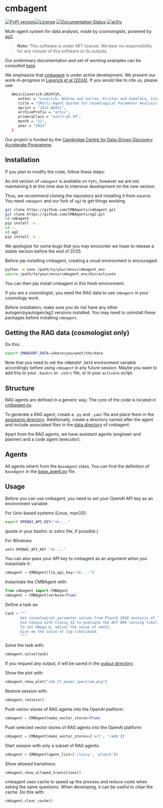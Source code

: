 
# cmbagent

[![PyPI version](https://badge.fury.io/py/cmbagent.svg)](https://pypi.org/project/cmbagent/)[![License](https://img.shields.io/badge/license-MIT-blue.svg)](LICENSE) [![Documentation Status](https://readthedocs.org/projects/cmbagent/badge/?version=latest)](https://cmbagent.readthedocs.io/en/latest/?badge=latest) [![arXiv](https://img.shields.io/badge/arXiv-2412.00431-b31b1b.svg)](https://arxiv.org/abs/2412.00431)


Multi-agent system for data analysis, made by cosmologists, powered by [ag2](https://github.com/ag2ai/ag2).

> **Note:** This software is under MIT license. We bear no responsibility for any misuse of this software or its outputs.


Our preliminary documentation and set of working examples can be consulted [here](https://cmbagent.readthedocs.io/en/latest/index.html). 

We emphasize that [cmbagent](https://github.com/CMBAgents/cmbagent) is under active development. We present our work-in-progress in [Laverick et al (2024)](https://arxiv.org/abs/2412.00431). If you would like to cite us, please use:

```bash
   @misc{Laverick:2024fyh,
      author = "Laverick, Andrew and Surrao, Kristen and Zubeldia, Inigo and Bolliet, Boris and Cranmer, Miles and Lewis, Antony and Sherwin, Blake and Lesgourgues, Julien",
      title = "{Multi-Agent System for Cosmological Parameter Analysis}",
      eprint = "2412.00431",
      archivePrefix = "arXiv",
      primaryClass = "astro-ph.IM",
      month = "11",
      year = "2024"
   }
```

Our project is funded by the [Cambridge Centre for Data-Driven Discovery Accelerate Programme](https://science.ai.cam.ac.uk).


## Installation

If you plan to modify the code, follow these steps:

An old version of `cmbagent` is available on `PyPi`, however we are not maintaining it at this time due to intensive development on the new version.

Thus, we recommend cloning the repository and installing it from source. You need `cmbagent` and our fork of `ag2` to get things working.

```bash
git clone https://github.com/CMBAgents/cmbagent.git
git clone https://github.com/CMBAgents/ag2.git
cd cmbagent
pip install -e .
cd ..
cd ag2
pip install -e .
```   

We apologize for some bugs that you may encounter we hope to release a stable version before the end of 2025.




Before pip installing cmbagent, creating a virual environment is encouraged: 
```bash
python -m venv /path/to/your/envs/cmbagent_env
source /path/to/your/envs/cmbagent_env/bin/activate
```
You can then pip install cmbagent in this fresh environment.

If you are a cosmologist, you need the RAG data to use `cmbagent` in your cosmology work. 

Before installation, make sure you do not have any other autogen/pyautogen/ag2 versions installed. You may need to uninstall these packages before installing `cmbagent`.  

## Getting the RAG data (cosmologist only)

Do this:

```bash
export CMBAGENT_DATA=/where/you/want/the/data
```

Note that you need to set the `CMBAGENT_DATA` environment variable accordingly before using `cmbagent` 
in any future session. Maybe you want to add this to your `.bashrc` or `.zshrc` file, or in your `activate` script.


## Structure

RAG agents are defined in a generic way. The core of the code is located in [cmbagent.py](https://github.com/CMBAgents/cmbagent/blob/main/cmbagent/cmbagent.py).

To generate a RAG agent, create a `.py` and `.yaml` file and place them in the [assistants directory](https://github.com/CMBAgents/cmbagent/tree/main/cmbagent/assistants). Additionally, create a directory named after the agent and include associated files in the [data directory](https://github.com/CMBAgents/cmbagent_data/tree/main/data) of cmbagent.

Apart from the RAG agents, we have assistant agents (engineer and planner) and a code agent (executor).



## Agents

All agents inherit from the `BaseAgent` class. You can find the definition of `BaseAgent` in the [base_agent.py](https://github.com/CMBAgents/cmbagent/blob/main/cmbagent/base_agent.py) file.


## Usage


Before you can use cmbagent, you need to set your OpenAI API key as an environment variable:

For Unix-based systems (Linux, macOS):
```bash
export OPENAI_API_KEY="sk-..."
```
(paste in your bashrc or zshrc file, if possible.)

For Windows:
```cmd
setx OPENAI_API_KEY "sk-..."
```

You can also pass your API key to cmbagent as an argument when you instantiate it:

```python
cmbagent = CMBAgent(llm_api_key="sk-...")
```

Instantiate the CMBAgent with:

```python
from cmbagent import CMBAgent
cmbagent = CMBAgent(verbose=True)
```

Define a task as:

```python
task = """
       Get cosmological parameter values from Planck 2018 analysis of TT,TE,EE+lowE+lensing with the Plik likelihood in LCDM. 
       Use Cobaya with Classy_SZ to evaluate the ACT DR6 lensing likelihood for sigma8=0.8 and Omega_m=0.31. Other parameters set to Planck 2018.  
       To set Omega_m, adjust the value of omch2. 
       Give me the value of log-likelihood.
       """
```

Solve the task with:

```python
cmbagent.solve(task)
```

If you request any output, it will be saved in the [output directory](https://github.com/CMBAgents/cmbagent/tree/main/output).

Show the plot with:

```python
cmbagent.show_plot("cmb_tt_power_spectrum.png")
```

Restore session with:

```python
cmbagent.restore()
```

Push vector stores of RAG agents into the OpenAI platform:

```python
cmbagent = CMBAgent(make_vector_stores=True)
```

Push selected vector stores of RAG agents into the OpenAI platform:

```python
cmbagent = CMBAgent(make_vector_stores=['act', 'camb'])
```

Start session with only a subset of RAG agents:

```python
cmbagent = CMBAgent(agent_list=['classy', 'planck'])
```

Show allowed transitions:

```python
cmbagent.show_allowed_transitions()
```

cmbagent uses cache to speed up the process and reduce costs when asking the same questions. When developing, it can be useful to clear the cache. Do this with:

```python
cmbagent.clear_cache()
```

